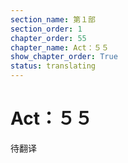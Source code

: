 ```yaml
---
section_name: 第１部
section_order: 1
chapter_order: 55
chapter_name: Act：５５
show_chapter_order: True
status: translating
---
```


# Act：５５
待翻译
